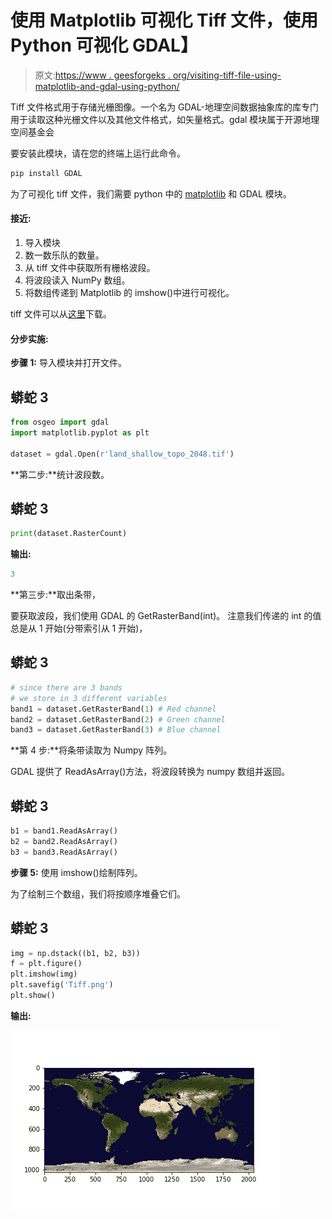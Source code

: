 # 使用 Matplotlib 可视化 Tiff 文件，使用 Python 可视化 GDAL】

> 原文:[https://www . geesforgeks . org/visiting-tiff-file-using-matplotlib-and-gdal-using-python/](https://www.geeksforgeeks.org/visualizing-tiff-file-using-matplotlib-and-gdal-using-python/)

Tiff 文件格式用于存储光栅图像。一个名为 GDAL-地理空间数据抽象库的库专门用于读取这种光栅文件以及其他文件格式，如矢量格式。gdal 模块属于开源地理空间基金会

要安装此模块，请在您的终端上运行此命令。

```py
pip install GDAL

```

为了可视化 tiff 文件，我们需要 python 中的 [matplotlib](https://www.geeksforgeeks.org/python-introduction-matplotlib/) 和 GDAL 模块。

#### **接近**:

1.  导入模块
2.  数一数乐队的数量。
3.  从 tiff 文件中获取所有栅格波段。
4.  将波段读入 NumPy 数组。
5.  将数组传递到 Matplotlib 的 imshow()中进行可视化。

tiff 文件可以从[这里](https://drive.google.com/file/d/1Zjxa5iD-L8RjP1U2gKau92YTFNeIgUGd/view?usp=sharing)下载。

#### **分步实施:**

**步骤 1:** 导入模块并打开文件。

## 蟒蛇 3

```py
from osgeo import gdal
import matplotlib.pyplot as plt

dataset = gdal.Open(r'land_shallow_topo_2048.tif')
```

**第二步:**统计波段数。

## 蟒蛇 3

```py
print(dataset.RasterCount)
```

**输出:**

```py
3

```

**第三步:**取出条带，

要获取波段，我们使用 GDAL 的 GetRasterBand(int)。
注意我们传递的 int 的值总是从 1 开始(分带索引从 1 开始)，

## 蟒蛇 3

```py
# since there are 3 bands
# we store in 3 different variables
band1 = dataset.GetRasterBand(1) # Red channel
band2 = dataset.GetRasterBand(2) # Green channel
band3 = dataset.GetRasterBand(3) # Blue channel
```

**第 4 步:**将条带读取为 Numpy 阵列。

GDAL 提供了 ReadAsArray()方法，将波段转换为 numpy 数组并返回。

## 蟒蛇 3

```py
b1 = band1.ReadAsArray()
b2 = band2.ReadAsArray()
b3 = band3.ReadAsArray()
```

**步骤 5:** 使用 imshow()绘制阵列。

为了绘制三个数组，我们将按顺序堆叠它们。

## 蟒蛇 3

```py
img = np.dstack((b1, b2, b3))
f = plt.figure()
plt.imshow(img)
plt.savefig('Tiff.png')
plt.show()
```

**输出:**

![](img/420c4e6b74a1aaabc86b61596a53f719.png)